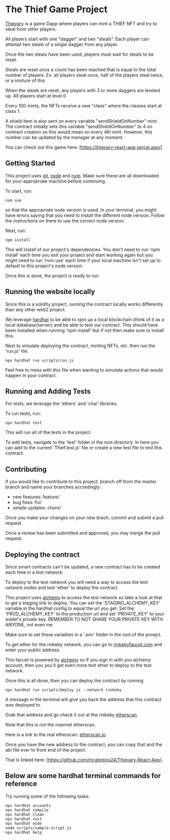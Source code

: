 # The Thief Game Project

[Thievary] is a game Dapp where players can mint a THIEF NFT and try to steal from other players.

All players start with one "dagger" and two "steals". Each player can attempt two steals of a single dagger from any player.

Once the two steals have been used, players must wait for steals to be reset.

Steals are reset once a count has been reached that is equal to the total number of players.
Ex: all players steal once, half of the players steal twice, or a mixture of this

When the steals are reset, any players with 3 or more daggers are leveled up. All players start at level 0

Every 100 mints, the NFTs receive a new "class" where the classes start at class 1.

A shield item is also sent on every variable "sendShieldOnNumber" mint. The contract initially sets this variable "sendShieldOnNumber" to 4 on contract creation so this would mean on every 4th mint. However, this number can be updated by the manager at any moment.

You can check out this game here: [https://thievary-react-app.vercel.app/]

## Getting Started

This project uses [git], [node] and [nvm]. Make sure these are all downloaded for your appropriate machine before continuing.

To start, run:
```
nvm use
```
so that the appropriate node version is used. In your terminal, you might have errors saying that you need to install the different node version. Follow the instructions on there to use the correct node version.

Next, run:
```
npm install
```
This will install of our project's dependencies. You don't need to run 'npm install' each time you exit your project and start working again but you might need to run 'nvm use' each time if your local machine isn't set up to default to this project's node version.

Once this is done, the project is ready to run.

## Running the website locally
Since this is a solidity project, running the contract locally works differently than any other web2 project.

We leverage [hardhat] to be able to spin up a local blockchain (think of it as a local database/server) and be able to test our contract. This should have been installed when running 'npm install' but if not then make sure to install this.

Next to simulate deploying the contract, minting NFTs, etc. then run the 'run.js' file.

```
npx hardhat run scripts/run.js
```

Feel free to mess with this file when wanting to simulate actions that would happen in your contract.

## Running and Adding Tests

For tests, we leverage the 'ethers' and 'chai' libraries.

To run tests, run:
```
npx hardhat test
```
This will run all of the tests in the project.

To add tests, navigate to the 'test' folder in the root directory. In here you can add to the current 'Thief.test.js' file or create a new test file to test this contract.

## Contributing

If you would like to contribute to this project, branch off from the master branch and name your branches accordingly:

- new features: feature/
- bug fixes: fix/
- simple updates: chore/

Once you make your changes on your new brach, commit and submit a pull request.

Once a review has been submitted and approved, you may merge the pull request.

## Deploying the contract

Since smart contracts can't be updated, a new contract has to be created each time in a test network. 

To deploy to the test network you will need a way to access the test network nodes and test 'ether' to deploy the contract.

This project uses [alchemy] to access the test network so take a look at that to get a staging link to deploy. You can set the 'STAGING_ALCHEMY_KEY' variable in the hardhat config to equal the url you get. Set the 'PROD_ALCHEMY_KEY' to the production url and set 'PRIVATE_KEY' to your wallet's private key. REMEMBER TO NOT SHARE YOUR PRIVATE KEY WITH ANYONE, not even me.

Make sure to set these variables in a '.env' folder in the root of the proejct.

To get ether for the rinkeby network, you can go to [rinkebyfaucet.com] and enter your public address.

This facuet is powered by [alchemy] so if you sign in with you alchemy account, then you you'll get even more test ether to deploy to the test network.

Once this is all done, then you can deploy the contract by running
```
npx hardhat run scripts/deploy.js --network rinkeby
```

A message in the terminal will give you back the address that this contract was deployed to.

Grab that address and go check it out at the rinkeby [etherscan].

Note that this is not the mainnet etherscan.

Here is a link to the real etherscan: [etherscan.io].

Once you have the new address to the contract, you can copy that and the abi file over to front end of the project.

That is linked here: [https://github.com/mcabrejos24/Thievary-React-App].

## Below are some hardhat terminal commands for reference
Try running some of the following tasks:

```shell
npx hardhat accounts
npx hardhat compile
npx hardhat clean
npx hardhat test
npx hardhat node
node scripts/sample-script.js
npx hardhat help
```

[git]: https://git-scm.com/downloads
[node]: https://nodejs.org/en/download/
[nvm]: https://github.com/nvm-sh/nvm#installation-and-update
[hardhat]: https://hardhat.org/
[rinkebyfaucet.com]: https://rinkebyfaucet.com/
[alchemy]: https://www.alchemy.com/
[etherscan]: https://rinkeby.etherscan.io/
[etherscan.io]: https://etherscan.io/
[https://github.com/mcabrejos24/Thievary-React-App]: https://github.com/mcabrejos24/Thievary-React-App
[Thievary]: https://thievary-react-app.vercel.app/
[https://thievary-react-app.vercel.app/]: https://thievary-react-app.vercel.app/
